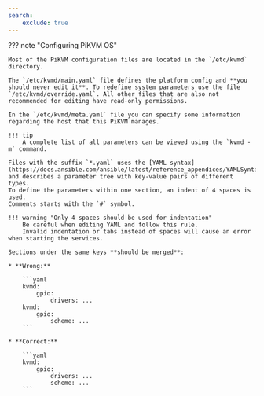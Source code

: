 ```yaml
---
search:
    exclude: true
---
```



??? note "Configuring PiKVM OS"

    Most of the PiKVM configuration files are located in the `/etc/kvmd` directory.

    The `/etc/kvmd/main.yaml` file defines the platform config and **you should never edit it**. To redefine system parameters use the file `/etc/kvmd/override.yaml`. All other files that are also not recommended for editing have read-only permissions.

    In the `/etc/kvmd/meta.yaml` file you can specify some information regarding the host that this PiKVM manages.

    !!! tip
        A complete list of all parameters can be viewed using the `kvmd -m` command.

    Files with the suffix `*.yaml` uses the [YAML syntax](https://docs.ansible.com/ansible/latest/reference_appendices/YAMLSyntax.html)
    and describes a parameter tree with key-value pairs of different types.
    To define the parameters within one section, an indent of 4 spaces is used.
    Comments starts with the `#` symbol.

    !!! warning "Only 4 spaces should be used for indentation"
        Be careful when editing YAML and follow this rule.
        Invalid indentation or tabs instead of spaces will cause an error when starting the services.

    Sections under the same keys **should be merged**:

	* **Wrong:**

		```yaml
		kvmd:
			gpio:
				drivers: ...
		kvmd:
			gpio:
				scheme: ...
		```

	* **Correct:**

		```yaml
		kvmd:
			gpio:
				drivers: ...
				scheme: ...
		```
